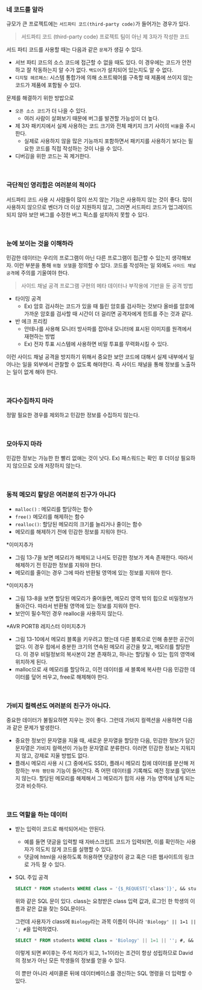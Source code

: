### 네 코드를 알라

규모가 큰 프로젝트에는 `서드파티 코드(third-party code)`가 들어가는 경우가 있다.

> 서드파티 코드 (third-party code) 프로젝트 팀이 아닌 제 3자가 작성한 코드

서드 파티 코드를 사용할 때는 다음과 같은 `문제`가 생길 수 있다.

- 서브 파티 코드의 소스 코드에 접근할 수 없을 때도 있다. 이 경우에는 코드가 안전하고 잘 작동하는지 알 수가 없다. `백도어`가 설치되어 있는지도 알 수 없다.
- `디지털 헤르페스`: 시스템 통합가에 의해 소프트웨어를 구축할 때 제품에 쓰이지 않는 코드가 제품에 포함될 수 있다.

문제를 해결하기 위한 방밥으로

- `오픈 소스 코드`가 더 나을 수 있다.
    - 여러 사람이 살펴보기 때문에 버그를 발견할 가능성이 더 높다.
- 제 3자 패키지에서 실제 사용하는 코드 크기와 전체 패키지 크기 사이의 `비율`을 주시한다.
    - 실제로 사용하지 않을 많은 기능까지 포함하면서 패키지를 사용하기 보다는 필요한 코드를 직접 작성하는 것이 나을 수 있다.
- 디버깅을 위한 코드는 꼭 제거한다.

<br>

### 극단적인 영리함은 여러분의 적이다
서드파티 코드 사용 시 사람들이 많이 쓰지 않는 기능은 사용하지 않는 것이 좋다. 많이 사용하지 않으므로 벤더가 더 이상 지원하지 않고, 그러면 서드파티 코드가 업그레이드 되지 않아 보안 버그를 수정한 버그 픽스를 설치하지 못할 수 있다.

<br>

### 눈에 보이는 것을 이해하라
민감한 데이터는 우리의 프로그램이 아닌 다른 프로그램이 접근할 수 있는지 생각해보자. 이런 부분을 통해 `위협 모델`을 정의할 수 있다. 코드를 작성하는 일 외에도 `사이드 채널 공격`에 주의를 기울여야 한다.

> 사이드 채널 공격 프로그램 구현의 메타 데이터나 부작용에 기반을 둔 공격 방법

- 타이밍 공격
    - Ex) 암호 검사하는 코드가 있을 때 틀린 암호를 검사하는 것보다 올바를 암호에 가까운 암호를 검사할 때 시간이 더 걸리면 공격자에게 힌트를 주는 것과 같다.
- 반 에크 프리킹
    - 안테나를 사용해 모니터 방사파를 잡아내 모니터에 표시된 이미지를 원격에서 재현하는 방법
    - Ex) 전자 투표 시스템에 사용하면 비밀 투표를 무력화시킬 수 있다.

이런 사이드 채널 공격을 방지하기 위해서 중요한 보안 코드에 대해서 실제 내부에서 일어나는 일을 외부에서 관찰할 수 없도록 해야한다. 즉 사이드 채널을 통해 정보를 노출하는 일이 없게 해야 한다.

<br>

### 과다수집하지 마라
정말 필요한 경우를 제외하고 민감한 정보를 수집하지 않는다.

<br>

### 모아두지 마라
민감한 정보는 가능한 한 빨리 없애는 것이 낫다. Ex) 패스워드는 확인 후 더이상 필요하지 않으므로 오래 저장하지 않는다.

<br>

### 동적 메모리 할당은 여러분의 친구가 아니다

- `malloc()` : 메모리를 할당하는 함수
- `free()` 메모리를 해제하는 함수
- `realloc()`: 할당된 메모리의 크기를 늘리거나 줄이는 함수
- 메모리를 해제하기 전에 민감한 정보를 지워야 한다.

*이미지추가

- 그림 13-7을 보면 메모리가 해제되고 나서도 민감한 정보가 계속 존재한다. 따라서 해제하기 전 민감한 정보를 지워야 한다.
- 메모리를 줄이는 경우 그에 따라 반환될 영역에 있는 정보를 지워야 한다.

*이미지추가

- 그림 13-8을 보면 할당된 메모리가 줄어들면, 메모리 영역 밖의 힙으로 비밀정보가 돌아간다. 따라서 반환될 영역에 있는 정보를 지워야 한다.
- 보안이 필수적인 경우 realloc을 사용하지 않는다.

*AVR PORTB 레지스터 이미지추가

- 그림 13-10에서 메모리 블록을 키우려고 했는데 다른 블록으로 인해 충분한 공간이 없다. 이 경우 힙에서 충분한 크기의 연속된 메모리 공간을 찾고, 메모리를 할당한다. 이 경우 비밀정보의 복사본이 2본 존재하고, 하나는 할당될 수 있는 힙의 영역에 위치하게 된다.
- malloc으로 새 메모리를 할당하고, 이전 데이터를 새 블록에 복사한 다음 민감한 데이터를 덮어 씌우고, free로 해제해야 한다.

<br>

### 가비지 컬렉션도 여러분의 친구가 아니다.

중요한 데이터가 불필요하면 지우는 것이 좋다. 그런데 가비지 컬렉션을 사용하면 다음과 같은 문제가 발생한다.

- 중요한 정보인 문자열을 지울 때, 새로운 문자열을 할당한 다음, 민감한 정보가 담긴 문자열은 가비지 컬렉션이 가능한 문자열로 분류한다. 이러면 민감한 정보는 지워지지 않고, 강제로 지울 방법도 없다.
- 플래시 메모리 사용 시 (그 중에서도 SSD), 플래시 메모리 칩에 데이터를 분산해 저장하는 `부하 평탄화` 기능이 들어간다. 즉 어떤 데이터를 기록해도 예전 정보를 덮어쓰지 않는다. 할당된 메모리를 해제해서 그 메모리가 힙의 사용 가능 영역에 남게 되는 것과 비슷하다.

<br>

### 코드 역할을 하는 데이터

- 받는 입력이 코드로 해석되어서는 안된다.
    - 예를 들면 댓글을 입력할 때 자바스크립트 코드가 입력되면, 이를 확인하는 사용자가 의도치 않게 코드를 실행할 수 있다.
    - 댓글에 html을 사용하도록 허용하면 댓글창이 광고 혹은 다른 웹사이트의 링크로 가득 찰 수 있다.
- SQL 주입 공격
    
    ```sql
    SELECT * FROM students WHERE class = '{$_REQUEST['class']}', && student='$student'
    ```
    
    위와 같은 SQL 문이 있다. class는 요청받은 class 입력 값과, 로그인 한 학생의 이름과 같은 값을 찾는 SQL문이다.
    
    그런데 사용자가 class에 `Biology`라는 과목 이름이 아니라 `'Biology' || 1=1 || '; #`을 입력하였다.
    
    ```sql
    SELECT * FROM students WHERE class = 'Biology' || 1=1 || ''; #, && student='David Lightman'
    ```
    
    이렇게 되면 #이후는 주석 처리가 되고, 1=1이라는 조건이 항상 성립하므로 David의 정보가 아닌 모든 학생들의 정보를 얻을 수 있다.
    
    이 뿐만 아니라 세미콜론 뒤에 데이터베이스를 갱신하는 SQL 명령을 더 입력할 수 있다.